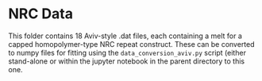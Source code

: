 # NRC Data

This folder contains 18 Aviv-style .dat files, each containing a melt for a capped homopolymer-type NRC repeat construct.
These can be converted to numpy files for fitting using the ```data_conversion_aviv.py``` script (either stand-alone or within
the jupyter notebook in the parent directory to this one.

